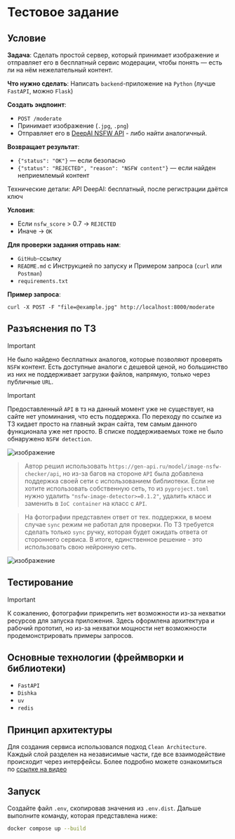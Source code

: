 # Тестовое задание

## Условие

**Задача**: Сделать простой сервер, который принимает изображение и отправляет его в бесплатный сервис модерации, чтобы понять — есть ли на нём нежелательный контент.

**Что нужно сделать**: Написать `backend`-приложение на `Python` (лучше `FastAPI`, можно `Flask`)

**Создать эндпоинт**:

- `POST /moderate`
- Принимает изображение (`.jpg`, `.png`)
- Отправляет его в [DeepAI NSFW API](https://deepai.org/machine-learning-model/nsfw-detector) - либо найти аналогичный.

**Возвращает результат**:

- `{"status": "OK"}` — если безопасно
- `{"status": "REJECTED", "reason": "NSFW content"}` — если найден неприемлемый контент

Технические детали: API DeepAI: бесплатный, после регистрации даётся ключ

**Условия**:

- Если `nsfw_score` > 0.7 → `REJECTED`
- Иначе → `OK`

**Для проверки задания отправь нам**:

- `GitHub`-ссылку
- `README.md` с Инструкцией по запуску и Примером запроса (`curl` или `Postman`)
- `requirements.txt`

**Пример запроса**:

`curl -X POST -F "file=@example.jpg" http://localhost:8000/moderate`

## Разъяснения по ТЗ

> [!IMPORTANT]
> Не было найдено бесплатных аналогов, которые позволяют проверять `NSFW` контент.
> Есть доступные аналоги с дешевой ценой, но большинство из них не поддерживает загрузки файлов, напрямую, только через публичные `URL`.

> [!IMPORTANT]
> Предоставленный `API` в тз на данный момент уже не существует, на сайте нет упоминания, что есть поддержка.
> По переходу по ссылке из ТЗ кидает просто на главный экран сайта, тем самым данного функционала уже нет просто.
> В списке поддерживаемых тоже не было обнаружено `NSFW detection`. 

![изображение](https://github.com/user-attachments/assets/37886139-e806-407b-af22-6da73ae2749d)

> Автор решил использовать `https://gen-api.ru/model/image-nsfw-checker/api`, но из-за багов на стороне `API` была добавлена поддержка своей сети с использованием библиотеки.
> Если не хотите использовать собственную сеть, то из `pyproject.toml` нужно удалить `"nsfw-image-detector>=0.1.2"`, удалить класс и заменить в `IoC container` на класс с `API`.

> На фотографии представлен ответ от тех. поддержки, в моем случае `sync` режим не работал для проверки. По ТЗ требуется сделать только `sync` ручку, которая будет ожидать ответа от стороннего сервиса.
> В итоге, единственное решение - это использовать свою нейронную сеть. 

![изображение](https://github.com/user-attachments/assets/7dbb21a6-8622-4cc9-bd8f-44c63b6cf912)

## Тестирование

> [!IMPORTANT]
> К сожалению, фотографии прикрепить нет возможности из-за нехватки ресурсов для запуска приложения.
> Здесь оформлена архитектура и рабочий прототип, но из-за нехватки мощности нет возможности продемонстрировать примеры запросов.

## Основные технологии (фреймворки и библиотеки)

- `FastAPI`
- `Dishka`
- `uv`
- `redis`

## Принцип архитектуры

Для создания сервиса использовался подход `Clean Architecture`. 
Каждый слой разделен на независимые части, где все взаимодействие происходит через интерфейсы. 
Более подробно можете ознакомиться по [ссылке на видео](https://youtu.be/2dKZ-dWaCiU?si=WjN6S2z4D3kcLBue)

## Запуск

Создайте файл `.env`, скопировав значения из `.env.dist`. 
Дальше выполните команду, которая представлена ниже: 

```bash
docker compose up --build
```
